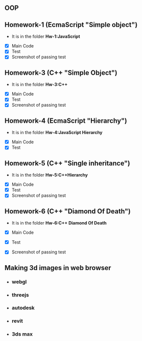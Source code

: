 ## OOP

## Homework-1 (EcmaScript "Simple object")
- It is in the folder **Hw-1:JavaScript**
- [x] Main Code
- [x] Test
- [x] Screenshot of passing test

## Homework-3 (C++ "Simple Object")
- It is in the folder **Hw-3:C++**
- [x] Main Code
- [x] Test
- [x] Screenshot of passing test

## Homework-4 (EcmaScript "Hierarchy")
- It is in the folder **Hw-4:JavaScript Hierarchy**
- [x] Main Code
- [x] Test

## Homework-5 (C++ "Single inheritance")

- It is in the folder **Hw-5:C++Hierarchy**
- [x] Main Code
- [x] Test
- [x] Screenshot of passing test

## Homework-6 (C++ "Diamond Of Death")

- It is in the folder **Hw-6:C++ Diamond Of Death**
- [x] Main Code
- [x] Test
- [x] Screenshot of passing test






## Making 3d images in web browser
- ### webgl
- ### threejs
- ### autodesk
- ### revit
- ### 3ds max
